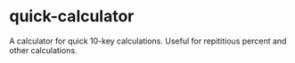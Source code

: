 # quick-calculator
A calculator for quick 10-key calculations. Useful for repititious percent and other calculations.
